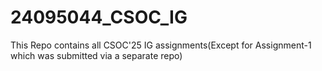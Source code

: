 # 24095044_CSOC_IG
This Repo contains all CSOC'25 IG assignments(Except for Assignment-1 which was submitted via a separate repo)
